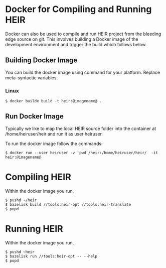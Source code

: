 # Docker for Compiling and Running HEIR

Docker can also be used to compile and run HEIR project from the bleeding edge
source on git. This involves building a Docker image of the development
environment and trigger the build which follows below.

## Building Docker Image

You can build the docker image using command for your platform. Replace
meta-syntactic variables.

### Linux

```
$ docker buildx build -t heir:@imagename@ .
```

## Run Docker Image

Typically we like to map the local HEIR source folder into the container at
/home/heiruser/heir and run it as user heiruser.

To run the docker image follow the commands:

```
$ docker run --user heiruser -v `pwd`/heir:/home/heiruser/heir/  -it heir:@imagename@
```

# Compiling HEIR

Within the docker image you run,

```
$ pushd ~/heir
$ bazelisk build //tools:heir-opt //tools:heir-translate
$ popd
```

# Running HEIR

Within the docker image you run,

```
$ pushd ~heir
$ bazelisk run //tools:heir-opt -- --help
$ popd
```
